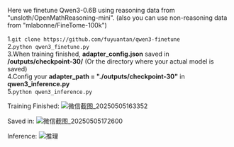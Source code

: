 Here we finetune Qwen3-0.6B using reasoning data from "unsloth/OpenMathReasoning-mini". (also you can use non-reasoning data from "mlabonne/FineTome-100k") 

1.```git clone https://github.com/fuyuantan/qwen3-finetune```<br>
2.```python qwen3_finetune.py```<br>
3.When training finished, **adapter_config.json** saved in **/outputs/checkpoint-30/** (Or the directory where your actual model is saved)<br>
4.Config your **adapter_path = "./outputs/checkpoint-30"** in **qwen3_inference.py**<br>
5.```python qwen3_inference.py```<br>

Training Finished:
![微信截图_20250505163352](https://github.com/user-attachments/assets/e3988a18-1161-4a94-a3a9-80deca8234bb)

Saved in:
![微信截图_20250505172600](https://github.com/user-attachments/assets/92963d97-1f8a-496e-8371-ca9c9f146047)


Inference:
![推理](https://github.com/user-attachments/assets/e584eeae-bafc-457d-b7ea-2d25d57cfd2a)
